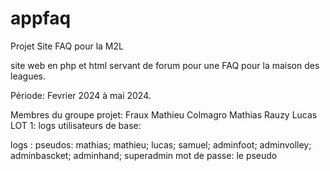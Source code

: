 # appfaq
Projet Site FAQ pour la M2L

site web en php et html servant de forum pour une FAQ pour la maison des leagues. 

Période: Fevrier 2024 à mai 2024.

Membres du groupe projet:
Fraux Mathieu
Colmagro Mathias
Rauzy Lucas
LOT 1:
logs utilisateurs de base:

logs : 
pseudos: 
mathias; mathieu; lucas; samuel; adminfoot; adminvolley; adminbascket; adminhand; superadmin
mot de passe: le pseudo